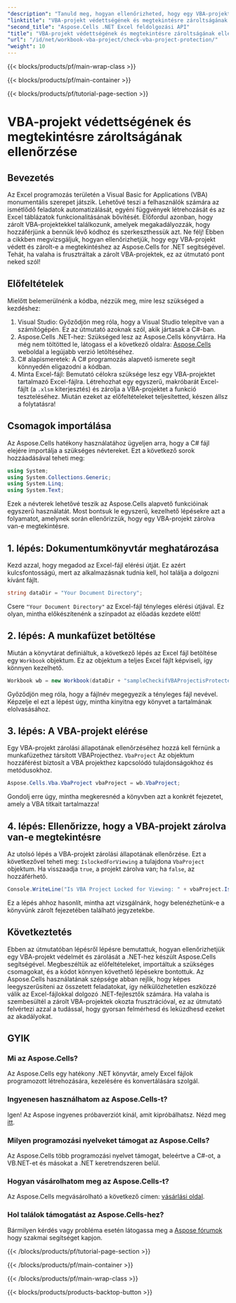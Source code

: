 ```yaml
---
"description": "Tanuld meg, hogyan ellenőrizheted, hogy egy VBA-projekt zárolva van-e az Excelben az Aspose.Cells for .NET segítségével átfogó, lépésről lépésre szóló útmutatónkkal. Engedd szabadjára a benned rejlő lehetőségeket."
"linktitle": "VBA-projekt védettségének és megtekintésre zároltságának ellenőrzése"
"second_title": "Aspose.Cells .NET Excel feldolgozási API"
"title": "VBA-projekt védettségének és megtekintésre zároltságának ellenőrzése"
"url": "/id/net/workbook-vba-project/check-vba-project-protection/"
"weight": 10
---
```


{{< blocks/products/pf/main-wrap-class >}}

{{< blocks/products/pf/main-container >}}

{{< blocks/products/pf/tutorial-page-section >}}

# VBA-projekt védettségének és megtekintésre zároltságának ellenőrzése

## Bevezetés
Az Excel programozás területén a Visual Basic for Applications (VBA) monumentális szerepet játszik. Lehetővé teszi a felhasználók számára az ismétlődő feladatok automatizálását, egyéni függvények létrehozását és az Excel táblázatok funkcionalitásának bővítését. Előfordul azonban, hogy zárolt VBA-projektekkel találkozunk, amelyek megakadályozzák, hogy hozzáférjünk a bennük lévő kódhoz és szerkeszthessük azt. Ne félj! Ebben a cikkben megvizsgáljuk, hogyan ellenőrizhetjük, hogy egy VBA-projekt védett és zárolt-e a megtekintéshez az Aspose.Cells for .NET segítségével. Tehát, ha valaha is frusztráltak a zárolt VBA-projektek, ez az útmutató pont neked szól!
## Előfeltételek
Mielőtt belemerülnénk a kódba, nézzük meg, mire lesz szükséged a kezdéshez:
1. Visual Studio: Győződjön meg róla, hogy a Visual Studio telepítve van a számítógépén. Ez az útmutató azoknak szól, akik jártasak a C#-ban.
2. Aspose.Cells .NET-hez: Szükséged lesz az Aspose.Cells könyvtárra. Ha még nem töltötted le, látogass el a következő oldalra: [Aspose.Cells](https://releases.aspose.com/cells/net/) weboldal a legújabb verzió letöltéséhez.
3. C# alapismeretek: A C# programozás alapvető ismerete segít könnyedén eligazodni a kódban.
4. Minta Excel-fájl: Bemutató célokra szüksége lesz egy VBA-projektet tartalmazó Excel-fájlra. Létrehozhat egy egyszerű, makróbarát Excel-fájlt (a `.xlsm` kiterjesztés) és zárolja a VBA-projektet a funkció teszteléséhez.
Miután ezeket az előfeltételeket teljesítetted, készen állsz a folytatásra!
## Csomagok importálása
Az Aspose.Cells hatékony használatához ügyeljen arra, hogy a C# fájl elejére importálja a szükséges névtereket. Ezt a következő sorok hozzáadásával teheti meg:
```csharp
using System;
using System.Collections.Generic;
using System.Linq;
using System.Text;
```
Ezek a névterek lehetővé teszik az Aspose.Cells alapvető funkcióinak egyszerű használatát.
Most bontsuk le egyszerű, kezelhető lépésekre azt a folyamatot, amelynek során ellenőrizzük, hogy egy VBA-projekt zárolva van-e megtekintésre.
## 1. lépés: Dokumentumkönyvtár meghatározása
Kezd azzal, hogy megadod az Excel-fájl elérési útját. Ez azért kulcsfontosságú, mert az alkalmazásnak tudnia kell, hol találja a dolgozni kívánt fájlt.
```csharp
string dataDir = "Your Document Directory";
```
Csere `"Your Document Directory"` az Excel-fájl tényleges elérési útjával. Ez olyan, mintha előkészítenénk a színpadot az előadás kezdete előtt!
## 2. lépés: A munkafüzet betöltése
Miután a könyvtárat definiáltuk, a következő lépés az Excel fájl betöltése egy `Workbook` objektum. Ez az objektum a teljes Excel fájlt képviseli, így könnyen kezelhető.
```csharp
Workbook wb = new Workbook(dataDir + "sampleCheckifVBAProjectisProtected.xlsm");
```
Győződjön meg róla, hogy a fájlnév megegyezik a tényleges fájl nevével. Képzelje el ezt a lépést úgy, mintha kinyitna egy könyvet a tartalmának elolvasásához.
## 3. lépés: A VBA-projekt elérése
Egy VBA-projekt zárolási állapotának ellenőrzéséhez hozzá kell férnünk a munkafüzethez társított VBAProjecthez. `VbaProject` Az objektum hozzáférést biztosít a VBA projekthez kapcsolódó tulajdonságokhoz és metódusokhoz.
```csharp
Aspose.Cells.Vba.VbaProject vbaProject = wb.VbaProject;
```
Gondolj erre úgy, mintha megkeresnéd a könyvben azt a konkrét fejezetet, amely a VBA titkait tartalmazza!
## 4. lépés: Ellenőrizze, hogy a VBA-projekt zárolva van-e megtekintésre
Az utolsó lépés a VBA-projekt zárolási állapotának ellenőrzése. Ezt a következővel teheti meg: `IslockedForViewing` a tulajdona `VbaProject` objektum. Ha visszaadja `true`, a projekt zárolva van; ha `false`, az hozzáférhető.
```csharp
Console.WriteLine("Is VBA Project Locked for Viewing: " + vbaProject.IslockedForViewing);
```
Ez a lépés ahhoz hasonlít, mintha azt vizsgálnánk, hogy belenézhetünk-e a könyvünk zárolt fejezetében található jegyzetekbe.
## Következtetés
Ebben az útmutatóban lépésről lépésre bemutattuk, hogyan ellenőrizhetjük egy VBA-projekt védelmét és zárolását a .NET-hez készült Aspose.Cells segítségével. Megbeszéltük az előfeltételeket, importáltuk a szükséges csomagokat, és a kódot könnyen követhető lépésekre bontottuk. Az Aspose.Cells használatának szépsége abban rejlik, hogy képes leegyszerűsíteni az összetett feladatokat, így nélkülözhetetlen eszközzé válik az Excel-fájlokkal dolgozó .NET-fejlesztők számára.
Ha valaha is szembesültél a zárolt VBA-projektek okozta frusztrációval, ez az útmutató felvértezi azzal a tudással, hogy gyorsan felmérhesd és leküzdhesd ezeket az akadályokat.
## GYIK
### Mi az Aspose.Cells?
Az Aspose.Cells egy hatékony .NET könyvtár, amely Excel fájlok programozott létrehozására, kezelésére és konvertálására szolgál.
### Ingyenesen használhatom az Aspose.Cells-t?
Igen! Az Aspose ingyenes próbaverziót kínál, amit kipróbálhatsz. Nézd meg [itt](https://releases.aspose.com/).
### Milyen programozási nyelveket támogat az Aspose.Cells?
Az Aspose.Cells több programozási nyelvet támogat, beleértve a C#-ot, a VB.NET-et és másokat a .NET keretrendszeren belül.
### Hogyan vásárolhatom meg az Aspose.Cells-t?
Az Aspose.Cells megvásárolható a következő címen: [vásárlási oldal](https://purchase.aspose.com/buy).
### Hol találok támogatást az Aspose.Cells-hez?
Bármilyen kérdés vagy probléma esetén látogassa meg a [Aspose fórumok](https://forum.aspose.com/c/cells/9) hogy szakmai segítséget kapjon.


{{< /blocks/products/pf/tutorial-page-section >}}

{{< /blocks/products/pf/main-container >}}

{{< /blocks/products/pf/main-wrap-class >}}

{{< blocks/products/products-backtop-button >}}